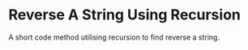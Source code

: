 <h1>Reverse A String Using Recursion</h1>

A short code method utilising recursion to find reverse a string.
